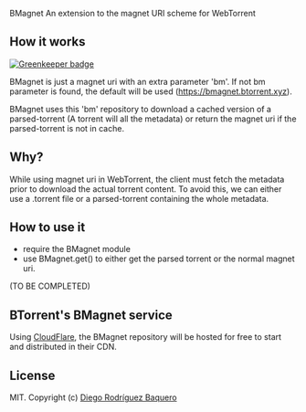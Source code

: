 BMagnet
An extension to the magnet URI scheme for WebTorrent

## How it works

[![Greenkeeper badge](https://badges.greenkeeper.io/DiegoRBaquero/BMagnet.svg)](https://greenkeeper.io/)

BMagnet is just a magnet uri with an extra parameter 'bm'. If not bm parameter is found, the default will be used (https://bmagnet.btorrent.xyz).

BMagnet uses this 'bm' repository to download a cached version of a parsed-torrent (A torrent will all the metadata) or return the magnet uri if the parsed-torrent is not in cache.

## Why?

While using magnet uri in WebTorrent, the client must fetch the metadata prior to download the actual torrent content. To avoid this, we can either use a .torrent file or a parsed-torrent containing the whole metadata.

## How to use it

- require the BMagnet module
- use BMagnet.get() to either get the parsed torrent or the normal magnet uri.

(TO BE COMPLETED)

## BTorrent's BMagnet service

Using [CloudFlare], the BMagnet repository will be hosted for free to start and distributed in their CDN.

## License
MIT. Copyright (c) [Diego Rodríguez Baquero](http://diegorbaquero.com)

[βTorrent]: https://btorrent.xyz
[CloudFlare]: https://www.cloudflare.com/
